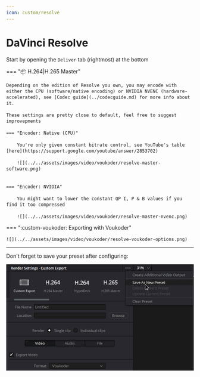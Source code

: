 ```yaml
---
icon: custom/resolve
---
```

# DaVinci Resolve

Start by opening the `Deliver` tab (rightmost) at the bottom

=== ":package: H.264|H.265 Master"


    Depending on the edition of Resolve you own, you may encode with either the CPU (software/native encoding) or NVIDIA NVENC (hardware-accelerated), see [Codec guide](../codecguide.md) for more info about it.

    These settings are pretty close to default, feel free to suggest improvepments

    === "Encoder: Native (CPU)"

        You're only given constant bitrate control, see YouTube's table [here](https://support.google.com/youtube/answer/2853702)

        ![](../../assets/images/video/voukoder/resolve-master-software.png)


    === "Encoder: NVIDIA"

        You might want to lower the constant QP I, P & B values if you find it too compressed

        ![](../../assets/images/video/voukoder/resolve-master-nvenc.png)

=== ":custom-voukoder: Exporting with Voukoder"

    ![](../../assets/images/video/voukoder/resolve-voukoder-options.png)

<hr>

Don't forget to save your preset after configuring:
    
![](../../assets/images/video/voukoder/resolve-save-preset.png)